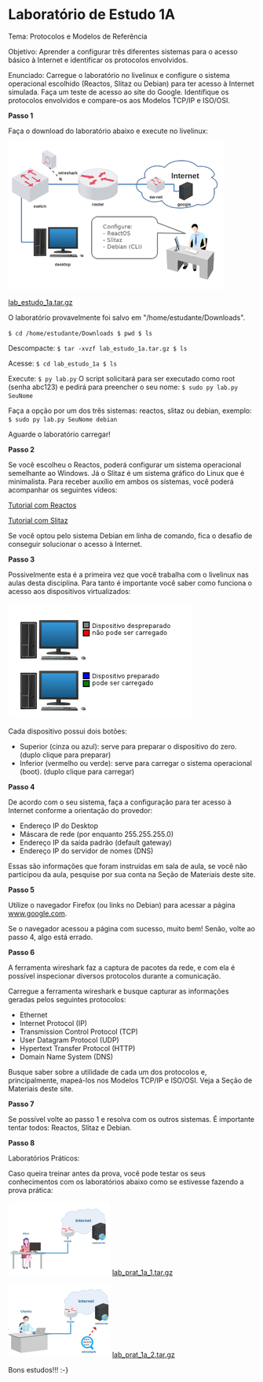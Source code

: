 # Laboratório de Estudo 1A

Tema: Protocolos e Modelos de Referência

Objetivo:
Aprender a configurar três diferentes sistemas para o acesso básico à Internet e identificar os protocolos envolvidos.

Enunciado:
Carregue o laboratório no livelinux e configure o sistema operacional escolhido (Reactos, Slitaz ou Debian) para ter acesso à Internet simulada. Faça um teste de acesso ao site do Google. Identifique os protocolos envolvidos e compare-os aos Modelos TCP/IP e ISO/OSI.

**Passo 1**

Faça o download do laboratório abaixo e execute no livelinux: 

![](./lab_estudo_1a.png)

[lab_estudo_1a.tar.gz](./lab_estudo_1a.tar.gz)

O laboratório provavelmente foi salvo em "/home/estudante/Downloads".

`$ cd /home/estudante/Downloads
$ pwd
$ ls`

Descompacte:
`$ tar -xvzf lab_estudo_1a.tar.gz
$ ls`

Acesse:
`$ cd lab_estudo_1a
$ ls`

Execute:
`$ py lab.py`
O script solicitará para ser executado como root (senha abc123) e pedirá para preencher o seu nome:
`$ sudo py lab.py SeuNome`

Faça a opção por um dos três sistemas: reactos, slitaz ou debian, exemplo:
`$ sudo py lab.py SeuNome debian`

Aguarde o laboratório carregar!

**Passo 2**

Se você escolheu o Reactos, poderá configurar um sistema operacional semelhante ao Windows. Já o Slitaz é um sistema gráfico do Linux que é minimalista. Para receber auxílio em ambos os sistemas, você poderá acompanhar os seguintes vídeos: 

[Tutorial com Reactos](https://www.youtube.com/watch?v=FLSO8QYKEiI)

[Tutorial com Slitaz](https://www.youtube.com/watch?v=x3jRjl4rLAc)

Se você optou pelo sistema Debian em linha de comando, fica o desafio de conseguir solucionar o acesso à Internet. 

**Passo 3**

Possivelmente esta é a primeira vez que você trabalha com o livelinux nas aulas desta disciplina. Para tanto é importante você saber como funciona o acesso aos dispositivos virtualizados: 

![](./lab_estudo_1a_2.png)

Cada dispositivo possui dois botões:
- Superior (cinza ou azul): serve para preparar o dispositivo do zero. (duplo clique para preparar)
- Inferior (vermelho ou verde): serve para carregar o sistema operacional (boot). (duplo clique para carregar)

**Passo 4**

De acordo com o seu sistema, faça a configuração para ter acesso à Internet conforme a orientação do provedor:

- Endereço IP do Desktop
- Máscara de rede (por enquanto 255.255.255.0)
- Endereço IP da saída padrão (default gateway)
- Endereço IP do servidor de nomes (DNS)

Essas são informações que foram instruídas em sala de aula, se você não participou da aula, pesquise por sua conta na Seção de Materiais deste site.

**Passo 5**

Utilize o navegador Firefox (ou links no Debian) para acessar a página www.google.com.

Se o navegador acessou a página com sucesso, muito bem! Senão, volte ao passo 4, algo está errado.

**Passo 6**

A ferramenta wireshark faz a captura de pacotes da rede, e com ela é possível inspecionar diversos protocolos durante a comunicação.

Carregue a ferramenta wireshark e busque capturar as informações geradas pelos seguintes protocolos:
- Ethernet
- Internet Protocol (IP)
- Transmission Control Protocol (TCP)
- User Datagram Protocol (UDP)
- Hypertext Transfer Protocol (HTTP)
- Domain Name System (DNS)

Busque saber sobre a utilidade de cada um dos protocolos e, principalmente, mapeá-los nos Modelos TCP/IP e ISO/OSI. Veja a Seção de Materiais deste site.

**Passo 7**

Se possível volte ao passo 1 e resolva com os outros sistemas. É importante tentar todos: Reactos, Slitaz e Debian.

**Passo 8**

Laboratórios Práticos:

Caso queira treinar antes da prova, você pode testar os seus conhecimentos com os laboratórios abaixo como se estivesse fazendo a prova prática: 

![](./lab_prat_1a_1.png)
[lab_prat_1a_1.tar.gz](./lab_prat_1a_1.tar.gz)

![](./lab_prat_1a_2.png)
[lab_prat_1a_2.tar.gz](./lab_prat_1a_2.tar.gz)

Bons estudos!!! :-}


